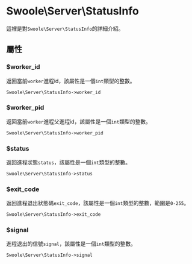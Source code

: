 # Swoole\Server\StatusInfo

這裡是對`Swoole\Server\StatusInfo`的詳細介紹。

## 屬性

### $worker_id
返回當前`worker`進程id，該屬性是一個`int`類型的整數。

```php
Swoole\Server\StatusInfo->worker_id
```

### $worker_pid
返回當前`worker`進程父進程id，該屬性是一個`int`類型的整數。

```php
Swoole\Server\StatusInfo->worker_pid
```

### $status
返回進程狀態`status`，該屬性是一個`int`類型的整數。

```php
Swoole\Server\StatusInfo->status
```

### $exit_code
返回進程退出狀態碼`exit_code`，該屬性是一個`int`類型的整數，範圍是`0-255`。

```php
Swoole\Server\StatusInfo->exit_code
```

### $signal
進程退出的信號`signal`，該屬性是一個`int`類型的整數。

```php
Swoole\Server\StatusInfo->signal
```
